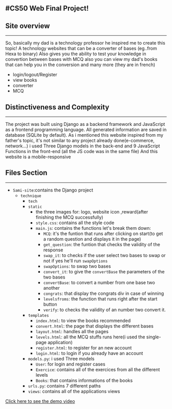#CS50 Web Final Project!
---
## Site overview
---
So, basically my dad is a technology professor he inspired me to create this topic!
A technology websites that can be a converter of bases (eg..from Hexa to binary) Also gives you the ability to test your knowledge in convertion between bases with MCQ 
also you can view my dad's books that can help you in the conversion and many more (they are in french)
- login/logout/Register 
- view books  
- converter 
- MCQ 

## Distinctiveness and Complexity
---
The project was built using Django as a backend framework and JavaScript as a frontend programming language. All generated information are saved in database (SQLite by default).
As i mentioned this website inspired from my father's topic, it's not similar to any project already done(e-commerce, network...)
i used Three Django models in the back-end and 9 JavaScript Functions in the front-end (all the JS code was in the same file)
And this website is a mobile-responsive

## Files Section
---
- `Sami-site`:contains the Django project
  - `technique`
    - `tech`
    - `static`
      - the three images for: logo, website icon ,reward(after finishing the MCQ successfully)
      - `style.css`: contains all the style code
      - `main.js`: contains the functions let's break them down:
        - `MCQ`: it's the funtion that runs after clicking on start(to get a random question and displays it in the page)
        - `get_question`: the funtion that checks the validity of the response
        - `swap_it`: to checks if the user select two bases to swap or not if yes he'll run `swapOptions`
        - `swapOptions`: to swap two bases
        - `convert_it`: to give the `convertBase` the parameters of the two bases
        - `convertBase`: to convert a number from one base two another
        - `congrats`: that display the congrats div in case of winning
        - `levelsfroms`: the function that runs right after the start button
        - `verify`: to checks the validity of an number two convert it.
    - `templates`
      - `index.html`: to view the books recommended
      - `convert.html`: the page that displays the different bases
      - `layout.html`: handles all the pages
      - `levels.html`: all the MCQ stuffs runs here(i used the single-page application)
      - `register.html`: to register for an new account
      - `login.html`: to login if you already have an account
    - `models.py`: i used Three models
      - `User`: for login and register cases
      - `Exercice`: contains all of the exercices from all the different levels
      - `Books`: that contains informations of the books
    - `urls.py`: contains 7 different paths
    - `views`: contains all of the applications views


[Click here to see the demo video]()
